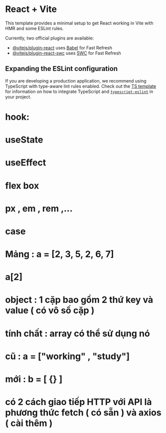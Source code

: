 # React + Vite

This template provides a minimal setup to get React working in Vite with HMR and some ESLint rules.

Currently, two official plugins are available:

- [@vitejs/plugin-react](https://github.com/vitejs/vite-plugin-react/blob/main/packages/plugin-react) uses [Babel](https://babeljs.io/) for Fast Refresh
- [@vitejs/plugin-react-swc](https://github.com/vitejs/vite-plugin-react/blob/main/packages/plugin-react-swc) uses [SWC](https://swc.rs/) for Fast Refresh

## Expanding the ESLint configuration

If you are developing a production application, we recommend using TypeScript with type-aware lint rules enabled. Check out the [TS template](https://github.com/vitejs/vite/tree/main/packages/create-vite/template-react-ts) for information on how to integrate TypeScript and [`typescript-eslint`](https://typescript-eslint.io) in your project.

# hook:

# useState

# useEffect

# flex box

# px , em , rem ,...

# case

# Mảng : a = [2, 3, 5, 2, 6, 7]

# a[2]

# object : 1 cặp bao gồm 2 thứ key và value ( có vô số cặp )

# tính chất : array có thể sử dụng nó

# cũ : a = ["working" , "study"]

# mới : b = [ {} ]

# có 2 cách giao tiếp HTTP với API là phương thức fetch ( có sẵn ) và axios ( cài thêm )
